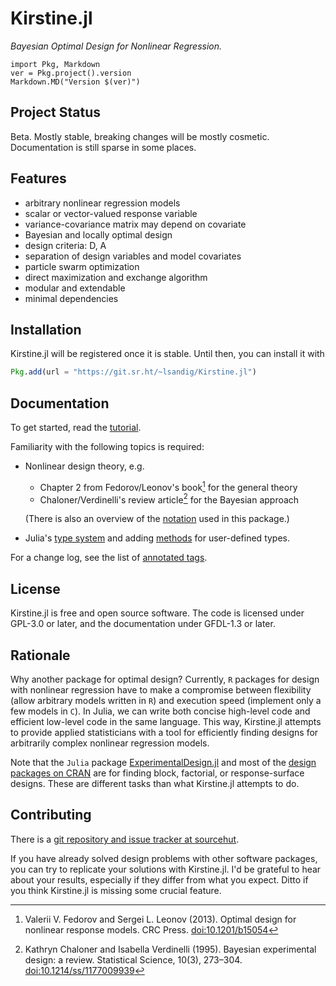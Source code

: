 # Kirstine.jl

*Bayesian Optimal Design for Nonlinear Regression.*

```@eval
import Pkg, Markdown
ver = Pkg.project().version
Markdown.MD("Version $(ver)")
```

## Project Status

Beta.
Mostly stable, breaking changes will be mostly cosmetic.
Documentation is still sparse in some places.

## Features

  - arbitrary nonlinear regression models
  - scalar or vector-valued response variable
  - variance-covariance matrix may depend on covariate
  - Bayesian and locally optimal design
  - design criteria: D, A
  - separation of design variables and model covariates
  - particle swarm optimization
  - direct maximization and exchange algorithm
  - modular and extendable
  - minimal dependencies

## Installation

Kirstine.jl will be registered once it is stable.
Until then, you can install it with

```julia
Pkg.add(url = "https://git.sr.ht/~lsandig/Kirstine.jl")
```

## Documentation

To get started, read the [tutorial](tutorial.md).

Familiarity with the following topics is required:

  - Nonlinear design theory, e.g.
    
      + Chapter 2 from Fedorov/Leonov's book[^FL13] for the general theory
      + Chaloner/Verdinelli's review article[^CV95] for the Bayesian approach
    
    (There is also an overview of the [notation](math.md) used in this package.)

  - Julia's [type system](https://docs.julialang.org/en/v1/manual/types/)
    and adding [methods](https://docs.julialang.org/en/v1/manual/methods/)
    for user-defined types.

For a change log,
see the list of [annotated tags](https://git.sr.ht/%7Elsandig/Kirstine.jl/refs).

## License

Kirstine.jl is free and open source software.
The code is licensed under GPL-3.0 or later,
and the documentation under GFDL-1.3 or later.

## Rationale

Why another package for optimal design?
Currently, `R` packages for design with nonlinear regression have to make a compromise between flexibility
(allow arbitrary models written in `R`)
and execution speed
(implement only a few models in `C`).
In Julia, we can write both concise high-level code and efficient low-level code in the same language.
This way,
Kirstine.jl attempts to provide applied statisticians with a tool
for efficiently finding designs for arbitrarily complex nonlinear regression models.

Note that the `Julia` package [ExperimentalDesign.jl](https://github.com/phrb/ExperimentalDesign.jl)
and most of the [design packages on CRAN](https://cran.r-project.org/view=ExperimentalDesign)
are for finding block, factorial, or response-surface designs.
These are different tasks than what Kirstine.jl attempts to do.

## Contributing

There is a [git repository and issue tracker at sourcehut](https://sr.ht/%7Elsandig/Kirstine.jl/).

If you have already solved design problems with other software packages,
you can try to replicate your solutions with Kirstine.jl.
I'd be grateful to hear about your results,
especially if they differ from what you expect.
Ditto if you think Kirstine.jl is missing some crucial feature.

[^FL13]: Valerii V. Fedorov and Sergei L. Leonov (2013). Optimal design for nonlinear response models. CRC Press. [doi:10.1201/b15054](https://dx.doi.org/10.1201/b15054)
[^CV95]: Kathryn Chaloner and Isabella Verdinelli (1995). Bayesian experimental design: a review. Statistical Science, 10(3), 273–304. [doi:10.1214/ss/1177009939](http://dx.doi.org/10.1214/ss/1177009939)
